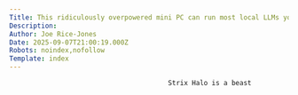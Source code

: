 ```yaml
---
Title: This ridiculously overpowered mini PC can run most local LLMs you throw at it
Description: 
Author: Joe Rice-Jones
Date: 2025-09-07T21:00:19.000Z
Robots: noindex,nofollow
Template: index
---
```


                                            Strix Halo is a beast
                                        